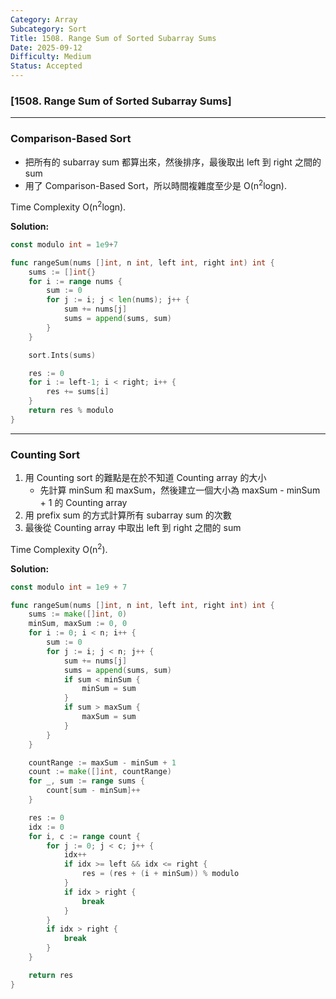 ```yaml
---
Category: Array
Subcategory: Sort
Title: 1508. Range Sum of Sorted Subarray Sums
Date: 2025-09-12
Difficulty: Medium
Status: Accepted
---
```

### [1508. Range Sum of Sorted Subarray Sums]

---

### Comparison-Based Sort

-   把所有的 subarray sum 都算出來，然後排序，最後取出 left 到 right 之間的 sum
-   用了 Comparison-Based Sort，所以時間複雜度至少是 O(n<sup>2</sup>logn).

Time Complexity O(n<sup>2</sup>logn).

**Solution:**
```go
const modulo int = 1e9+7

func rangeSum(nums []int, n int, left int, right int) int {
    sums := []int{}
    for i := range nums {
        sum := 0
        for j := i; j < len(nums); j++ {
            sum += nums[j]
            sums = append(sums, sum)
        }
    }   

    sort.Ints(sums)

    res := 0
    for i := left-1; i < right; i++ {
        res += sums[i]
    }
    return res % modulo
}
```

---

### Counting Sort

1.  用 Counting sort 的難點是在於不知道 Counting array 的大小
    -   先計算 minSum 和 maxSum，然後建立一個大小為 maxSum - minSum + 1 的 Counting array
2.  用 prefix sum 的方式計算所有 subarray sum 的次數
3.  最後從 Counting array 中取出 left 到 right 之間的 sum

Time Complexity O(n<sup>2</sup>).

**Solution:**
```go
const modulo int = 1e9 + 7

func rangeSum(nums []int, n int, left int, right int) int {
    sums := make([]int, 0)
    minSum, maxSum := 0, 0
    for i := 0; i < n; i++ {
        sum := 0
        for j := i; j < n; j++ {
            sum += nums[j]
            sums = append(sums, sum)
            if sum < minSum {
                minSum = sum
            }
            if sum > maxSum {
                maxSum = sum
            }
        }
    }

    countRange := maxSum - minSum + 1
    count := make([]int, countRange)
    for _, sum := range sums {
        count[sum - minSum]++
    }

    res := 0
    idx := 0
    for i, c := range count {
        for j := 0; j < c; j++ {
            idx++
            if idx >= left && idx <= right {
                res = (res + (i + minSum)) % modulo
            }
            if idx > right {
                break
            }
        }
        if idx > right {
            break
        }
    }

    return res
}
```